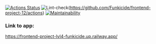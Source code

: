 [![Actions Status](https://github.com/Funkicide/frontend-project-12/workflows/hexlet-check/badge.svg)](https://github.com/Funkicide/frontend-project-12/actions)
![Lint-check](https://github.com/Funkicide/frontend-project-12/actions/workflows/lint-check/badge.svg)(https://github.com/Funkicide/frontend-project-12/actions)
[![Maintainability](https://api.codeclimate.com/v1/badges/9d991f0edc878bf4335e/maintainability)](https://codeclimate.com/github/Funkicide/frontend-project-12/maintainability)

### Link to app:

https://frontend-project-lvl4-funkicide.up.railway.app/
